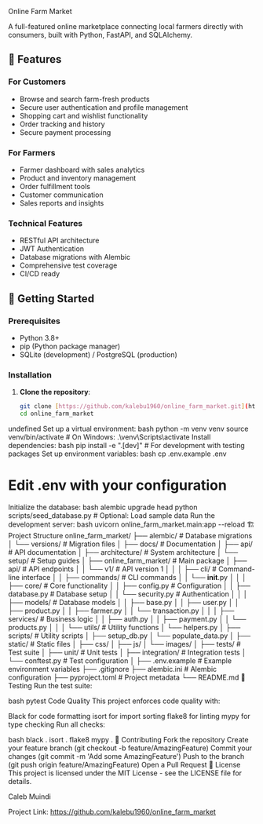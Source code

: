  Online Farm Market

A full-featured online marketplace connecting local farmers directly with consumers, built with Python, FastAPI, and SQLAlchemy.

## 🌟 Features

### For Customers
- Browse and search farm-fresh products
- Secure user authentication and profile management
- Shopping cart and wishlist functionality
- Order tracking and history
- Secure payment processing

### For Farmers
- Farmer dashboard with sales analytics
- Product and inventory management
- Order fulfillment tools
- Customer communication
- Sales reports and insights

### Technical Features
- RESTful API architecture
- JWT Authentication
- Database migrations with Alembic
- Comprehensive test coverage
- CI/CD ready

## 🚀 Getting Started

### Prerequisites

- Python 3.8+
- pip (Python package manager)
- SQLite (development) / PostgreSQL (production)

### Installation

1. **Clone the repository**:
   ```bash
   git clone [https://github.com/kalebu1960/online_farm_market.git](https://github.com/kalebu1960/online_farm_market.git)
   cd online_farm_market
undefined
Set up a virtual environment:
bash
python -m venv venv
source venv/bin/activate  # On Windows: .\venv\Scripts\activate
Install dependencies:
bash
pip install -e ".[dev]"  # For development with testing packages
Set up environment variables:
bash
cp .env.example .env
# Edit .env with your configuration
Initialize the database:
bash
alembic upgrade head
python scripts/seed_database.py  # Optional: Load sample data
Run the development server:
bash
uvicorn online_farm_market.main:app --reload
🏗️ Project Structure
online_farm_market/
├── alembic/                 # Database migrations
│   └── versions/           # Migration files
│
├── docs/                    # Documentation
│   ├── api/                # API documentation
│   ├── architecture/       # System architecture
│   └── setup/              # Setup guides
│
├── online_farm_market/      # Main package
│   ├── api/                # API endpoints
│   │   └── v1/            # API version 1
│   │
│   ├── cli/                # Command-line interface
│   │   ├── commands/      # CLI commands
│   │   └── __init__.py
│   │
│   ├── core/               # Core functionality
│   │   ├── config.py      # Configuration
│   │   ├── database.py    # Database setup
│   │   └── security.py    # Authentication
│   │
│   ├── models/            # Database models
│   │   ├── base.py
│   │   ├── user.py
│   │   ├── product.py
│   │   ├── farmer.py
│   │   └── transaction.py
│   │
│   ├── services/          # Business logic
│   │   ├── auth.py
│   │   ├── payment.py
│   │   └── products.py
│   │
│   └── utils/             # Utility functions
│       └── helpers.py
│
├── scripts/               # Utility scripts
│   ├── setup_db.py
│   └── populate_data.py
│
├── static/                # Static files
│   ├── css/
│   ├── js/
│   └── images/
│
├── tests/                 # Test suite
│   ├── unit/             # Unit tests
│   ├── integration/      # Integration tests
│   └── conftest.py       # Test configuration
│
├── .env.example          # Example environment variables
├── .gitignore
├── alembic.ini           # Alembic configuration
├── pyproject.toml        # Project metadata
└── README.md
🧪 Testing
Run the test suite:

bash
pytest
Code Quality
This project enforces code quality with:

Black for code formatting
isort for import sorting
flake8 for linting
mypy for type checking
Run all checks:

bash
black .
isort .
flake8
mypy .
🤝 Contributing
Fork the repository
Create your feature branch (git checkout -b feature/AmazingFeature)
Commit your changes (git commit -m 'Add some AmazingFeature')
Push to the branch (git push origin feature/AmazingFeature)
Open a Pull Request
📄 License
This project is licensed under the MIT License - see the LICENSE file for details.


Caleb Muindi

Project Link: https://github.com/kalebu1960/online_farm_market